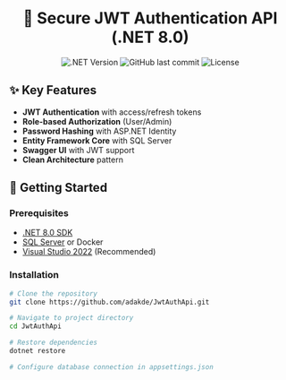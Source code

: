 <div align="center">
  <h1>🔐 Secure JWT Authentication API (.NET 8.0)</h1>
  
  <p>
    <img alt=".NET Version" src="https://img.shields.io/badge/.NET-8.0-blueviolet">
    <img alt="GitHub last commit" src="https://img.shields.io/github/last-commit/adakde/JwtAuthApi">
    <img alt="License" src="https://img.shields.io/badge/license-MIT-blue">
  </p>
</div>

## ✨ Key Features

- **JWT Authentication** with access/refresh tokens
- **Role-based Authorization** (User/Admin)
- **Password Hashing** with ASP.NET Identity
- **Entity Framework Core** with SQL Server
- **Swagger UI** with JWT support
- **Clean Architecture** pattern

## 🚀 Getting Started

### Prerequisites
- [.NET 8.0 SDK](https://dotnet.microsoft.com/download)
- [SQL Server](https://www.microsoft.com/sql-server) or Docker
- [Visual Studio 2022](https://visualstudio.microsoft.com/) (Recommended)

### Installation
```bash
# Clone the repository
git clone https://github.com/adakde/JwtAuthApi.git

# Navigate to project directory
cd JwtAuthApi

# Restore dependencies
dotnet restore

# Configure database connection in appsettings.json
